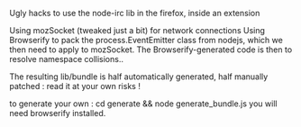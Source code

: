 Ugly hacks to use the node-irc lib in the firefox, inside an extension

Using mozSocket (tweaked just a bit) for network connections
Using Browserify to pack the process.EventEmitter class from nodejs, which we then need to apply to mozSocket.
The Browserify-generated code is then to resolve namespace collisions..

The resulting lib/bundle is half automatically generated, half manually patched : read it at your own risks !

to generate your own : cd generate && node generate_bundle.js
you will need browserify installed.